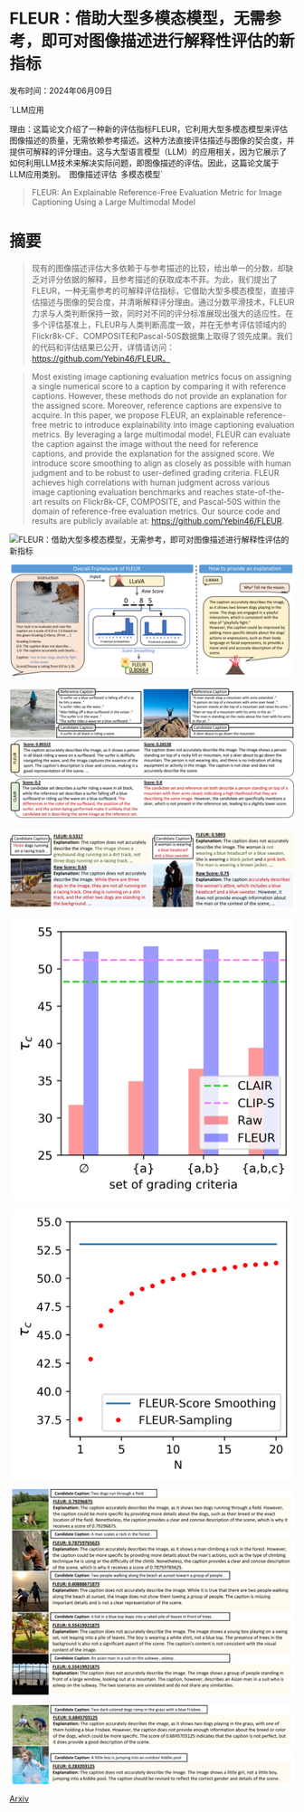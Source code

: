 # FLEUR：借助大型多模态模型，无需参考，即可对图像描述进行解释性评估的新指标

发布时间：2024年06月09日

`LLM应用

理由：这篇论文介绍了一种新的评估指标FLEUR，它利用大型多模态模型来评估图像描述的质量，无需依赖参考描述。这种方法直接评估描述与图像的契合度，并提供可解释的评分理由。这与大型语言模型（LLM）的应用相关，因为它展示了如何利用LLM技术来解决实际问题，即图像描述的评估。因此，这篇论文属于LLM应用类别。` `图像描述评估` `多模态模型`

> FLEUR: An Explainable Reference-Free Evaluation Metric for Image Captioning Using a Large Multimodal Model

# 摘要

> 现有的图像描述评估大多依赖于与参考描述的比较，给出单一的分数，却缺乏对评分依据的解释，且参考描述的获取成本不菲。为此，我们提出了FLEUR，一种无需参考的可解释评估指标，它借助大型多模态模型，直接评估描述与图像的契合度，并清晰解释评分理由。通过分数平滑技术，FLEUR力求与人类判断保持一致，同时对不同的评分标准展现出强大的适应性。在多个评估基准上，FLEUR与人类判断高度一致，并在无参考评估领域内的Flickr8k-CF、COMPOSITE和Pascal-50S数据集上取得了领先成果。我们的代码和评估结果已公开，详情请访问：https://github.com/Yebin46/FLEUR。

> Most existing image captioning evaluation metrics focus on assigning a single numerical score to a caption by comparing it with reference captions. However, these methods do not provide an explanation for the assigned score. Moreover, reference captions are expensive to acquire. In this paper, we propose FLEUR, an explainable reference-free metric to introduce explainability into image captioning evaluation metrics. By leveraging a large multimodal model, FLEUR can evaluate the caption against the image without the need for reference captions, and provide the explanation for the assigned score. We introduce score smoothing to align as closely as possible with human judgment and to be robust to user-defined grading criteria. FLEUR achieves high correlations with human judgment across various image captioning evaluation benchmarks and reaches state-of-the-art results on Flickr8k-CF, COMPOSITE, and Pascal-50S within the domain of reference-free evaluation metrics. Our source code and results are publicly available at: https://github.com/Yebin46/FLEUR.

![FLEUR：借助大型多模态模型，无需参考，即可对图像描述进行解释性评估的新指标](../../../paper_images/2406.06004/x1.png)

![FLEUR：借助大型多模态模型，无需参考，即可对图像描述进行解释性评估的新指标](../../../paper_images/2406.06004/x2.png)

![FLEUR：借助大型多模态模型，无需参考，即可对图像描述进行解释性评估的新指标](../../../paper_images/2406.06004/x3.png)

![FLEUR：借助大型多模态模型，无需参考，即可对图像描述进行解释性评估的新指标](../../../paper_images/2406.06004/x4.png)

![FLEUR：借助大型多模态模型，无需参考，即可对图像描述进行解释性评估的新指标](../../../paper_images/2406.06004/ablation_study_of_grading_criteria.png)

![FLEUR：借助大型多模态模型，无需参考，即可对图像描述进行解释性评估的新指标](../../../paper_images/2406.06004/g-eval_sampling.png)

![FLEUR：借助大型多模态模型，无需参考，即可对图像描述进行解释性评估的新指标](../../../paper_images/2406.06004/x5.png)

![FLEUR：借助大型多模态模型，无需参考，即可对图像描述进行解释性评估的新指标](../../../paper_images/2406.06004/x6.png)

[Arxiv](https://arxiv.org/abs/2406.06004)